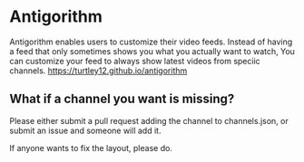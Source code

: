# Antigorithm
Antigorithm enables users to customize their video feeds. Instead of having a feed that only sometimes shows you what you actually want to watch, You can customize your feed to always show latest videos from speciic channels.
https://turtley12.github.io/antigorithm

## What if a channel you want is missing?
Please either submit a pull request adding the channel to channels.json, or submit an issue and someone will add it.


If anyone wants to fix the layout, please do.
